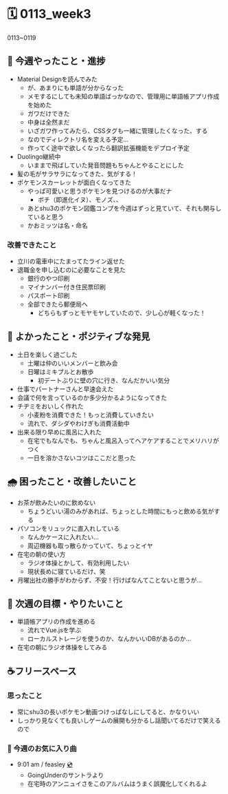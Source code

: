 # 🗓️ 0113_week3

0113~0119

## 🎁 今週やったこと・進捗

- Material Designを読んでみた
  - が、あまりにも単語が分からなった
  - メモするにしても未知の単語ばっかなので、管理用に単語帳アプリ作成を始めた
  - ガワだけできた
  - 中身は全然まだ
  - いざガワ作ってみたら、CSSタグも一緒に管理したくなった、する
  - なのでディレクトリ名を変える予定…
  - 作ってく途中で欲しくなったら翻訳拡張機能をデプロイ予定
- Duolingo継続中
  - いままで飛ばしていた発音問題もちゃんとやることにした
- 髪の毛がサラサラになってきた、気がする！
- ポケモンスカーレットが面白くなってきた
  - やっぱ可愛いと思うポケモンを見つけるのが大事だナ
    - ボチ（即進化イヌ）、モノズ、、
  - あとshu3のポケモン図鑑コンプを今週はずっと見ていて、それも関与していると思う
  - かおミッツは名・命名
  
### 改善できたこと

- 立川の電車中にたまってたライン返せた
- 退職金を申し込むのに必要なことを見た
  - 銀行のやつ印刷
  - マイナンバー付き住民票印刷
  - パスポート印刷
  - 全部できたら郵便局へ
    - どちらもずっとモヤモヤしていたので、少し心が軽くなった！
  
## 💖 よかったこと・ポジティブな発見

- 土日を楽しく過ごした
  - 土曜は仲のいいメンバーと飲み会
  - 日曜はミキプルとお散歩
    - 初デートぶりに壁の穴に行き、なんだかいい気分
- 仕事でパートナーさんと早速会えた
- 会議で何を言っているのか多少分かるようになってきた
- チヂミをおいしく作れた
  - 小麦粉を消費できた！もっと消費していきたい
  - 流れで、ダシダやわけぎも消費活動中
- 出来る限り早めに風呂に入れた
  - 在宅でもなんでも、ちゃんと風呂入ってヘアケアすることでメリハリがつく
  - 一日を溶かさないコツはここだと思った

## 🌧️ 困ったこと・改善したいこと

- お茶が飲みたいのに飲めない
  - ちょうどいい湯のみがあれば、ちょっとした時間にもっと飲める気がする
- パソコンをリュックに直入れしている
  - なんかケースに入れたい…
  - 周辺機器も取っ散らかっていて、ちょっとイヤ
- 在宅の朝の使い方
  - ラジオ体操とかして、有効利用したい
  - 現状長めに寝ているだけ、笑
- 月曜出社の勝手がわからず、不安！行けばなんてことないと思うが…

## 🌈 次週の目標・やりたいこと

- 単語帳アプリの作成を進める
  - 流れでVue.jsを学ぶ
  - ローカルストレージを使うのか、なんかいいDBがあるのか…
- 在宅の朝にラジオ体操をしてみる

## ☕フリースペース

### 思ったこと

- 常にshu3の長いポケモン動画つけっぱなしにしてると、かなりいい
- しっかり見なくても良いしゲームの展開も分かるし話聞いてるだけで笑えるので

### 🎵 今週のお気に入り曲
- 9:01 am / feasley [💿](https://open.spotify.com/intl-ja/track/220sIHpwxlsg441qsFRlEk?si=c4c14454b64d4c9d)
  - GoingUnderのサントラより
  - 在宅時のアンニュイさをこのアルバムはうまく誤魔化してくれるよ